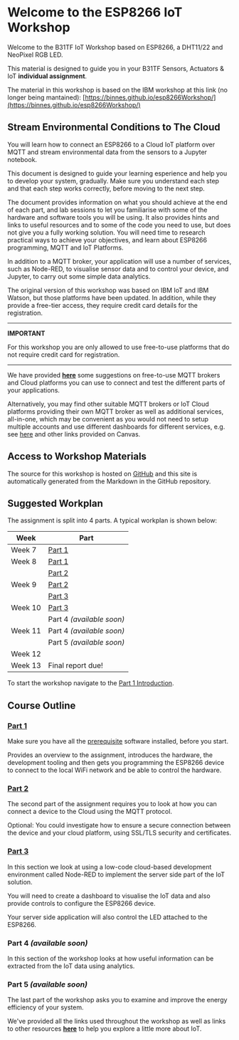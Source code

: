 # Welcome to the ESP8266 IoT Workshop

Welcome to the B31TF IoT Workshop based on ESP8266, a DHT11/22 and NeoPixel RGB LED.

This material is designed to guide you in your B31TF Sensors, Actuators &amp; IoT **individual assignment**.

The material in this workshop is based on the IBM workshop at this link (no longer being mantained): [https://binnes.github.io/esp8266Workshop/](https://binnes.github.io/esp8266Workshop/)

## Stream Environmental Conditions to The Cloud

You will learn how to connect an ESP8266 to a Cloud IoT platform over MQTT and stream environmental data from the sensors to a Jupyter notebook.

This document is designed to guide your learning esperience and help you to develop your system, gradually.
Make sure you understand each step and that each step works correctly, before moving to the next step.

The document provides information on what you should achieve at the end of each part, and lab sessions to let you familiarise with some of the hardware and software tools you will be using.
It also provides hints and links to useful resources and to some of the code you need to use, but does not give you a fully working solution. 
You will need time to research practical ways to achieve your objectives, and learn about ESP8266 programming, MQTT and IoT Platforms.

In addition to a MQTT broker, your application will use a number of services, such as Node-RED, to visualise sensor data and to control your device, and Jupyter, to carry out some simple data analytics.

The original version of this workshop was based on IBM IoT and IBM Watson, but those platforms have been updated. In addition, while they provide a free-tier access, they require 
credit card details for the registration.

---
**IMPORTANT**

For this workshop you are only allowed to use free-to-use platforms that do not require credit card for registration.

---

We have provided [**here**](RESOURCES.md) some suggestions on free-to-use MQTT brokers and Cloud platforms you can use to connect and test the different parts of your applications.

Alternatively, you may find other suitable MQTT brokers or IoT Cloud platforms providing their own MQTT broker as well as additional services, all-in-one, which may be convenient as you would not need to setup multiple accounts and use different dashboards for different services, e.g. see [here](https://www.record-evolution.de/en/6-free-iot-platforms-to-start-your-iot-project-in-2021/) and other links provided on Canvas.

## Access to Workshop Materials

The source for this workshop is hosted on [GitHub](https://github.com/care-group/ESP866-IoT-Workshop) and this site is automatically generated from the Markdown in the GitHub repository.

## Suggested Workplan

The assignment is split into 4 parts.  A typical workplan is shown below:

| Week       |  Part                            |
|------------|----------------------------------|
| Week 7     |  [Part 1](docs/part1/README.md)  |            
| Week 8     |  [Part 1](docs/part1/README.md)  |
|            |  [Part 2](docs/part2/README.md)  |
| Week 9     |  [Part 2](docs/part2/README.md)  |
|            |  [Part 3](docs/part3/README.md)  |
| Week 10    |  [Part 3](docs/part3/README.md)  |
|            |  Part 4 _(available soon)_       |
| Week 11    |  Part 4 _(available soon)_       |
|            |  Part 5 _(available soon)_       |
| Week 12    |                                  |
| Week 13    |  Final report due!               |

To start the workshop navigate to the [Part 1 Introduction](docs/part1/README.md).

## Course Outline

### [Part 1](docs/part1/README.md)

Make sure you have all the [prerequisite](docs/part1/PREREQ.md) software installed, before you start.

Provides an overview to the assignment, introduces the hardware, the development tooling and then gets you programming the ESP8266 device to connect to the local WiFi network and be able to control the hardware.

### [Part 2](docs/part2/README.md)

The second part of the assignment requires you to look at how you can connect a device to the Cloud using the MQTT protocol.

Optional: You could investigate how to ensure a secure connection between the device and your cloud platform, using SSL/TLS security and certificates.

### [Part 3](docs/part3/README.md)

In this section we look at using a low-code cloud-based development environment called Node-RED to implement the server side part of the IoT solution.  

You will need to create a dashboard to visualise the IoT data and also provide controls to configure the ESP8266 device.

Your server side application will also control the LED attached to the ESP8266.

### Part 4 _(available soon)_

In this section of the workshop looks at how useful information can be extracted from the IoT data using analytics.  

### Part 5 _(available soon)_

The last part of the workshop asks you to examine and improve the energy efficiency of your system.

We've provided all the links used throughout the workshop as well as links to other resources [**here**](docs/RESOURCES.md) to help you explore a little more about IoT.
